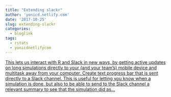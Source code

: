 ```yaml
---
title: "Extending slackr"
author: 'yonicd.netlify.com'
date: '2017-10-25'
slug: extending-slackr
categories:
  - bloglink
tags:
  - rstats
  - yonicdnetlifycom
---
```


[This lets us interact with R and Slack in new ways, by getting active updates on long simulations directly to your (and your team’s) mobile device and multitask away from your computer. Create text progress bar that is sent directly to a Slack channel. This is useful for letting you know when a simulation is done, but also to be able to send to the Slack channel a relevant summary to see that the simulation did as...<click to read more>](https://yonicd.netlify.com/post/slackr/)

